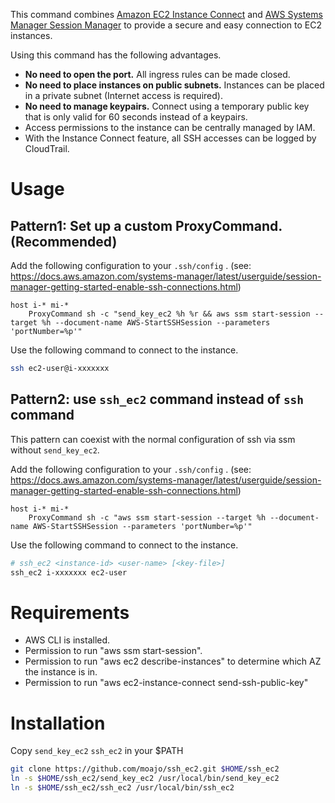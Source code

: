 This command combines [Amazon EC2 Instance Connect](https://docs.aws.amazon.com/AWSEC2/latest/UserGuide/Connect-using-EC2-Instance-Connect.html) and [AWS Systems Manager Session Manager](https://docs.aws.amazon.com/systems-manager/latest/userguide/session-manager.html) to provide a secure and easy connection to EC2 instances.

Using this command has the following advantages.

- **No need to open the port.** All ingress rules can be made closed.
- **No need to place instances on public subnets.** Instances can be placed in a private subnet (Internet access is required).
- **No need to manage keypairs.** Connect using a temporary public key that is only valid for 60 seconds instead of a keypairs.
- Access permissions to the instance can be centrally managed by IAM.
- With the Instance Connect feature, all SSH accesses can be logged by CloudTrail.

# Usage

## Pattern1: Set up a custom ProxyCommand.(Recommended)

Add the following configuration to your `.ssh/config` .
(see: https://docs.aws.amazon.com/systems-manager/latest/userguide/session-manager-getting-started-enable-ssh-connections.html)

```sshconfig
host i-* mi-*
    ProxyCommand sh -c "send_key_ec2 %h %r && aws ssm start-session --target %h --document-name AWS-StartSSHSession --parameters 'portNumber=%p'"
```

Use the following command to connect to the instance.

```sh
ssh ec2-user@i-xxxxxxx
```

## Pattern2: use `ssh_ec2` command instead of `ssh` command

This pattern can coexist with the normal configuration of ssh via ssm without `send_key_ec2`.

Add the following configuration to your `.ssh/config` .
(see: https://docs.aws.amazon.com/systems-manager/latest/userguide/session-manager-getting-started-enable-ssh-connections.html)

```sshconfig
host i-* mi-*
    ProxyCommand sh -c "aws ssm start-session --target %h --document-name AWS-StartSSHSession --parameters 'portNumber=%p'"
```

Use the following command to connect to the instance.

```sh
# ssh_ec2 <instance-id> <user-name> [<key-file>]
ssh_ec2 i-xxxxxxx ec2-user
```

# Requirements

- AWS CLI is installed.
- Permission to run "aws ssm start-session".
- Permission to run "aws ec2 describe-instances" to determine which AZ the instance is in.
- Permission to run "aws ec2-instance-connect send-ssh-public-key"

# Installation

Copy `send_key_ec2` `ssh_ec2` in your $PATH

```sh
git clone https://github.com/moajo/ssh_ec2.git $HOME/ssh_ec2
ln -s $HOME/ssh_ec2/send_key_ec2 /usr/local/bin/send_key_ec2
ln -s $HOME/ssh_ec2/ssh_ec2 /usr/local/bin/ssh_ec2
```
